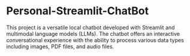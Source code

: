 # Personal-Streamlit-ChatBot
This project is a versatile local chatbot developed with Streamlit and multimodal language models (LLMs). The chatbot offers an interactive conversational experience with the ability to process various data types including images, PDF files, and audio files.
